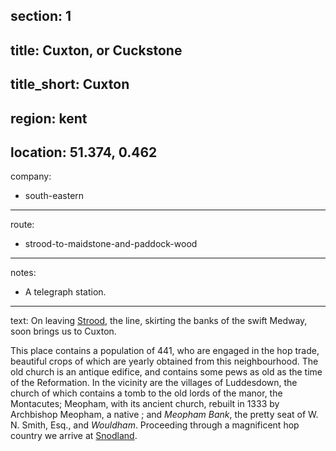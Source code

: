 section: 1
----
title: Cuxton, or Cuckstone
----
title_short: Cuxton
----
region: kent
----
location: 51.374, 0.462
----
company:
- south-eastern
----
route:
- strood-to-maidstone-and-paddock-wood
----
notes:
- A telegraph station.
----
text: On leaving [Strood](/stations/strood), the line, skirting the banks of the swift Medway, soon brings us to Cuxton.

This place contains a population of 441, who are engaged in the hop trade, beautiful crops of which are yearly obtained from this neighbourhood. The old church is an antique edifice, and contains some pews as old as the time of the Reformation. In the vicinity are the villages of Luddesdown, the church of which contains a tomb to the old lords of the manor, the Montacutes; Meopham, with its ancient church, rebuilt in 1333 by Archbishop Meopham, a native ; and *Meopham Bank*, the pretty seat of W. N. Smith, Esq., and *Wouldham*. Proceeding through a magnificent hop country we arrive at [Snodland](/stations/snodland).
